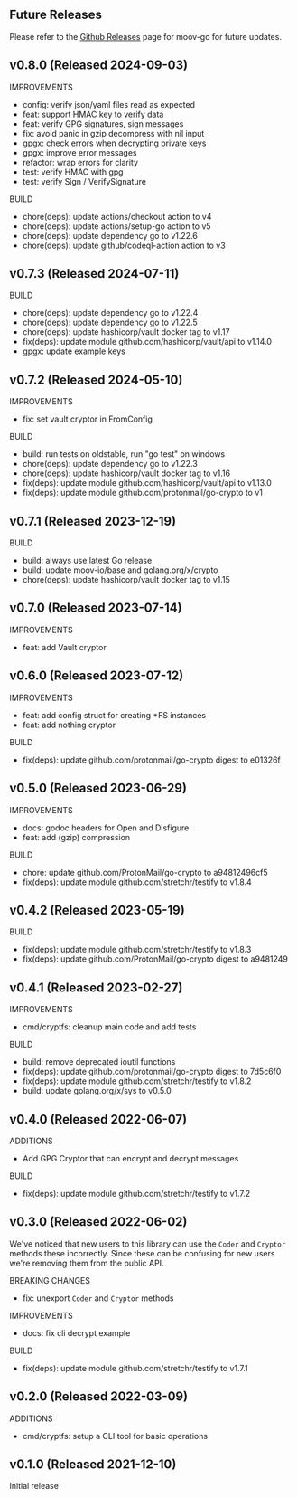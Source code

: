 ## Future Releases

Please refer to the [Github Releases](https://github.com/moov-io/cryptfs/releases) page for moov-go for future updates.

## v0.8.0 (Released 2024-09-03)

IMPROVEMENTS

- config: verify json/yaml files read as expected
- feat: support HMAC key to verify data
- feat: verify GPG signatures, sign messages
- fix: avoid panic in gzip decompress with nil input
- gpgx: check errors when decrypting private keys
- gpgx: improve error messages
- refactor: wrap errors for clarity
- test: verify HMAC with gpg
- test: verify Sign / VerifySignature

BUILD

- chore(deps): update actions/checkout action to v4
- chore(deps): update actions/setup-go action to v5
- chore(deps): update dependency go to v1.22.6
- chore(deps): update github/codeql-action action to v3

## v0.7.3 (Released 2024-07-11)

BUILD

- chore(deps): update dependency go to v1.22.4
- chore(deps): update dependency go to v1.22.5
- chore(deps): update hashicorp/vault docker tag to v1.17
- fix(deps): update module github.com/hashicorp/vault/api to v1.14.0
- gpgx: update example keys

## v0.7.2 (Released 2024-05-10)

IMPROVEMENTS

- fix: set vault cryptor in FromConfig

BUILD

- build: run tests on oldstable, run "go test" on windows
- chore(deps): update dependency go to v1.22.3
- chore(deps): update hashicorp/vault docker tag to v1.16
- fix(deps): update module github.com/hashicorp/vault/api to v1.13.0
- fix(deps): update module github.com/protonmail/go-crypto to v1

## v0.7.1 (Released 2023-12-19)

BUILD

- build: always use latest Go release
- build: update moov-io/base and golang.org/x/crypto
- chore(deps): update hashicorp/vault docker tag to v1.15

## v0.7.0 (Released 2023-07-14)

IMPROVEMENTS

- feat: add Vault cryptor

## v0.6.0 (Released 2023-07-12)

IMPROVEMENTS

- feat: add config struct for creating *FS instances
- feat: add nothing cryptor

BUILD

- fix(deps): update github.com/protonmail/go-crypto digest to e01326f

## v0.5.0 (Released 2023-06-29)

IMPROVEMENTS

- docs: godoc headers for Open and Disfigure
- feat: add (gzip) compression

BUILD

- chore: update github.com/ProtonMail/go-crypto to a94812496cf5
- fix(deps): update module github.com/stretchr/testify to v1.8.4

## v0.4.2 (Released 2023-05-19)

BUILD

- fix(deps): update module github.com/stretchr/testify to v1.8.3
- fix(deps): update github.com/ProtonMail/go-crypto digest to a9481249

## v0.4.1 (Released 2023-02-27)

IMPROVEMENTS

- cmd/cryptfs: cleanup main code and add tests

BUILD

- build: remove deprecated ioutil functions
- fix(deps): update github.com/protonmail/go-crypto digest to 7d5c6f0
- fix(deps): update module github.com/stretchr/testify to v1.8.2
- build: update golang.org/x/sys to v0.5.0

## v0.4.0 (Released 2022-06-07)

ADDITIONS

- Add GPG Cryptor that can encrypt and decrypt messages

BUILD

- fix(deps): update module github.com/stretchr/testify to v1.7.2

## v0.3.0 (Released 2022-06-02)

We've noticed that new users to this library can use the `Coder` and `Cryptor` methods these incorrectly.
Since these can be confusing for new users we're removing them from the public API.

BREAKING CHANGES

- fix: unexport `Coder` and `Cryptor` methods

IMPROVEMENTS

- docs: fix cli decrypt example

BUILD

- fix(deps): update module github.com/stretchr/testify to v1.7.1

## v0.2.0 (Released 2022-03-09)

ADDITIONS

- cmd/cryptfs: setup a CLI tool for basic operations

## v0.1.0 (Released 2021-12-10)

Initial release
